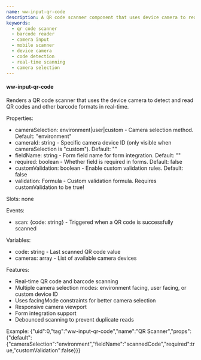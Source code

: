 ```yaml
---
name: ww-input-qr-code
description: A QR code scanner component that uses device camera to read QR codes and barcode formats, with camera selection capabilities and real-time scanning functionality.
keywords:
  - qr code scanner
  - barcode reader
  - camera input
  - mobile scanner
  - device camera
  - code detection
  - real-time scanning
  - camera selection
---
```


#### ww-input-qr-code

Renders a QR code scanner that uses the device camera to detect and read QR codes and other barcode formats in real-time.

Properties:
- cameraSelection: environment|user|custom - Camera selection method. Default: "environment"
- cameraId: string - Specific camera device ID (only visible when cameraSelection is "custom"). Default: ""
- fieldName: string - Form field name for form integration. Default: ""
- required: boolean - Whether field is required in forms. Default: false
- customValidation: boolean - Enable custom validation rules. Default: false
- validation: Formula - Custom validation formula. Requires customValidation to be true!

Slots: none

Events:
- scan: {code: string} - Triggered when a QR code is successfully scanned

Variables:
- code: string - Last scanned QR code value
- cameras: array - List of available camera devices

Features:
- Real-time QR code and barcode scanning
- Multiple camera selection modes: environment facing, user facing, or custom device ID
- Uses facingMode constraints for better camera selection
- Responsive camera viewport
- Form integration support
- Debounced scanning to prevent duplicate reads

Example:
<elements>
{"uid":0,"tag":"ww-input-qr-code","name":"QR Scanner","props":{"default":{"cameraSelection":"environment","fieldName":"scannedCode","required":true,"customValidation":false}}}
</elements>
